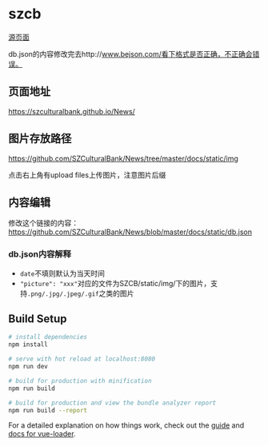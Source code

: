 # szcb

[源页面](https://a.xiumi.us/board/v5/2QREi/99016015?from=singlemessage&isappinstalled=0)

db.json的内容修改完去http://www.bejson.com/看下格式是否正确，不正确会错误。


## 页面地址
https://szculturalbank.github.io/News/

## 图片存放路径
https://github.com/SZCulturalBank/News/tree/master/docs/static/img

点击右上角有upload files上传图片，注意图片后缀

## 内容编辑
修改这个链接的内容：
https://github.com/SZCulturalBank/News/blob/master/docs/static/db.json

### db.json内容解释
- `date`不填则默认为当天时间
- `"picture": "xxx"`对应的文件为SZCB/static/img/下的图片，支持`.png/.jpg/.jpeg/.gif`之类的图片

##

## Build Setup

``` bash
# install dependencies
npm install

# serve with hot reload at localhost:8080
npm run dev

# build for production with minification
npm run build

# build for production and view the bundle analyzer report
npm run build --report
```

For a detailed explanation on how things work, check out the [guide](http://vuejs-templates.github.io/webpack/) and [docs for vue-loader](http://vuejs.github.io/vue-loader).
